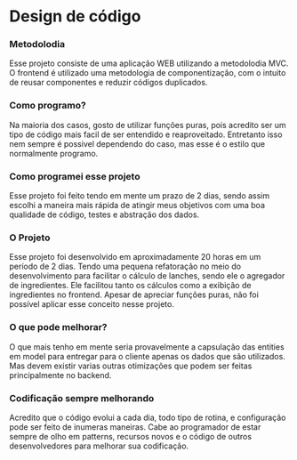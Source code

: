 # Design de código

### Metodolodia

Esse projeto consiste de uma aplicação WEB utilizando a metodolodia MVC.
O frontend é utilizado uma metodologia de componentização,
com o intuito de reusar componentes e reduzir códigos duplicados.

### Como programo?

Na maioria dos casos, gosto de utilizar funções puras, pois acredito ser um tipo
de código mais facil de ser entendido e reaproveitado. Entretanto isso nem sempre é possivel dependendo do caso,
mas esse é o estilo que normalmente programo.

### Como programei esse projeto

Esse projeto foi feito tendo em mente um prazo de 2 dias, sendo assim escolhi a maneira mais rápida
de atingir meus objetivos com uma boa qualidade de código, testes e abstração  dos dados.


### O Projeto

Esse projeto foi desenvolvido em aproximadamente 20 horas em um período de 2 dias. Tendo uma pequena refatoração no
meio do desenvolvimento para facilitar o cálculo de lanches, sendo ele o agregador de ingredientes. Ele facilitou
tanto os cálculos como a exibição de ingredientes no frontend. Apesar de apreciar funções puras, não foi possível
aplicar esse conceito nesse projeto.
 

### O que pode melhorar?

O que mais tenho em mente seria provavelmente a capsulação das entities em model para entregar para o cliente apenas os
dados que são utilizados. Mas devem existir varias outras otimizações que podem ser feitas principalmente no backend.

### Codificação sempre melhorando

Acredito que o código evolui a cada dia, todo tipo de rotina, e configuração pode ser feito de inumeras maneiras.
Cabe ao programador de estar sempre de olho em patterns, recursos novos e o código de outros desenvolvedores
para melhorar sua codificação.
